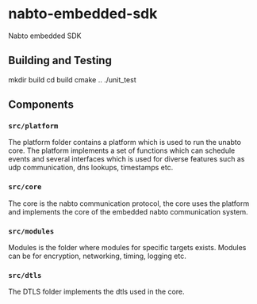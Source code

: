 # nabto-embedded-sdk

Nabto embedded SDK

## Building and Testing

mkdir build
cd build
cmake ..
./unit_test


## Components

### `src/platform`

The platform folder contains a platform which is used to run the
unabto core. The platform implements a set of functions which can
schedule events and several interfaces which is used for diverse
features such as udp communication, dns lookups, timestamps etc.

### `src/core`

The core is the nabto communication protocol, the core uses the
platform and implements the core of the embedded nabto communication
system.

### `src/modules`

Modules is the folder where modules for specific targets
exists. Modules can be for encryption, networking, timing, logging
etc.

### `src/dtls`

The DTLS folder implements the dtls used in the core.
